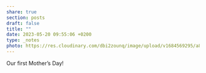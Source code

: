 ```yaml
---
share: true
section: posts
draft: false
title: ""
date: 2023-05-20 09:55:06 +0200
type: _notes
photo: https://res.cloudinary.com/dbi2zounq/image/upload/v1684569295/a8woq66gyj8nrnimgnol.jpg
---
```


Our first Mother’s Day!
